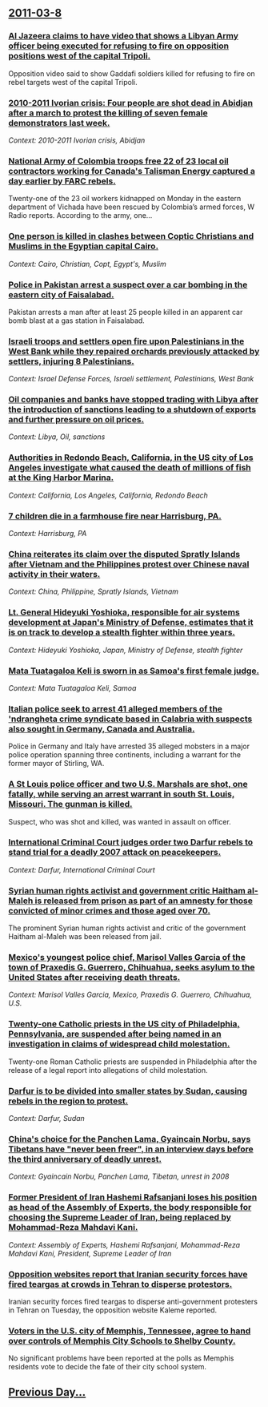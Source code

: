 ## [2011-03-8](/news/2011/03/8/index.md)

### [Al Jazeera claims to have video that shows a Libyan Army officer being executed for refusing to fire on opposition positions west of the capital Tripoli. ](/news/2011/03/8/al-jazeera-claims-to-have-video-that-shows-a-libyan-army-officer-being-executed-for-refusing-to-fire-on-opposition-positions-west-of-the-cap.md)
Opposition video said to show Gaddafi soldiers killed for refusing to fire on rebel targets west of the capital Tripoli.

### [2010-2011 Ivorian crisis: Four people are shot dead in Abidjan after a march to protest the killing of seven female demonstrators last week. ](/news/2011/03/8/2010a2011-ivorian-crisis-four-people-are-shot-dead-in-abidjan-after-a-march-to-protest-the-killing-of-seven-female-demonstrators-last-wee.md)
_Context: 2010-2011 Ivorian crisis, Abidjan_

### [National Army of Colombia troops free 22 of 23 local oil contractors working for Canada's Talisman Energy captured a day earlier by FARC rebels. ](/news/2011/03/8/national-army-of-colombia-troops-free-22-of-23-local-oil-contractors-working-for-canada-s-talisman-energy-captured-a-day-earlier-by-farc-reb.md)
Twenty-one of the 23 oil workers kidnapped on Monday in the eastern department of Vichada have been rescued by Colombia&#8217;s armed forces, W Radio reports. According to the army, one&hellip;

### [One person is killed in clashes between Coptic Christians and Muslims in the Egyptian capital Cairo. ](/news/2011/03/8/one-person-is-killed-in-clashes-between-coptic-christians-and-muslims-in-the-egyptian-capital-cairo.md)
_Context: Cairo, Christian, Copt, Egypt's, Muslim_

### [Police in Pakistan arrest a suspect over a car bombing in the eastern city of Faisalabad. ](/news/2011/03/8/police-in-pakistan-arrest-a-suspect-over-a-car-bombing-in-the-eastern-city-of-faisalabad.md)
Pakistan arrests a man after at least 25 people killed in an apparent car bomb blast at a gas station in Faisalabad.

### [Israeli troops and settlers open fire upon Palestinians in the West Bank while they repaired orchards previously attacked by settlers, injuring 8 Palestinians. ](/news/2011/03/8/israeli-troops-and-settlers-open-fire-upon-palestinians-in-the-west-bank-while-they-repaired-orchards-previously-attacked-by-settlers-injur.md)
_Context: Israel Defense Forces, Israeli settlement, Palestinians, West Bank_

### [Oil companies and banks have stopped trading with Libya after the introduction of sanctions leading to a shutdown of exports and further pressure on oil prices. ](/news/2011/03/8/oil-companies-and-banks-have-stopped-trading-with-libya-after-the-introduction-of-sanctions-leading-to-a-shutdown-of-exports-and-further-pre.md)
_Context: Libya, Oil, sanctions_

### [Authorities in Redondo Beach, California, in the US city of Los Angeles investigate what caused the death of millions of fish at the King Harbor Marina. ](/news/2011/03/8/authorities-in-redondo-beach-california-in-the-us-city-of-los-angeles-investigate-what-caused-the-death-of-millions-of-fish-at-the-king-ha.md)
_Context: California, Los Angeles, California, Redondo Beach_

### [7 children die in a farmhouse fire near Harrisburg, PA. ](/news/2011/03/8/7-children-die-in-a-farmhouse-fire-near-harrisburg-pa.md)
_Context: Harrisburg, PA_

### [China reiterates its claim over the disputed Spratly Islands after Vietnam and the Philippines protest over Chinese naval activity in their waters. ](/news/2011/03/8/china-reiterates-its-claim-over-the-disputed-spratly-islands-after-vietnam-and-the-philippines-protest-over-chinese-naval-activity-in-their.md)
_Context: China, Philippine, Spratly Islands, Vietnam_

### [Lt. General Hideyuki Yoshioka, responsible for air systems development at Japan's Ministry of Defense, estimates that it is on track to develop a stealth fighter within three years. ](/news/2011/03/8/lt-general-hideyuki-yoshioka-responsible-for-air-systems-development-at-japan-s-ministry-of-defense-estimates-that-it-is-on-track-to-deve.md)
_Context: Hideyuki Yoshioka, Japan, Ministry of Defense, stealth fighter_

### [Mata Tuatagaloa Keli is sworn in as Samoa's first female judge. ](/news/2011/03/8/mata-tuatagaloa-keli-is-sworn-in-as-samoa-s-first-female-judge.md)
_Context: Mata Tuatagaloa Keli, Samoa_

### [Italian police seek to arrest 41 alleged members of the 'ndrangheta crime syndicate based in Calabria with suspects also sought in Germany, Canada and Australia. ](/news/2011/03/8/italian-police-seek-to-arrest-41-alleged-members-of-the-ndrangheta-crime-syndicate-based-in-calabria-with-suspects-also-sought-in-germany.md)
Police in Germany and Italy have arrested 35 alleged mobsters in a major police operation spanning three continents, including a warrant for the former mayor of Stirling, WA.

### [A St Louis police officer and two U.S. Marshals are shot, one fatally, while serving an arrest warrant in south St. Louis, Missouri. The gunman is killed.](/news/2011/03/8/a-st-louis-police-officer-and-two-u-s-marshals-are-shot-one-fatally-while-serving-an-arrest-warrant-in-south-st-louis-missouri-the-gun.md)
Suspect, who was shot and killed, was wanted in assault on officer.

### [International Criminal Court judges order two Darfur rebels to stand trial for a deadly 2007 attack on peacekeepers. ](/news/2011/03/8/international-criminal-court-judges-order-two-darfur-rebels-to-stand-trial-for-a-deadly-2007-attack-on-peacekeepers.md)
_Context: Darfur, International Criminal Court_

### [Syrian human rights activist and government critic Haitham al-Maleh is released from prison as part of an amnesty for those convicted of minor crimes and those aged over 70. ](/news/2011/03/8/syrian-human-rights-activist-and-government-critic-haitham-al-maleh-is-released-from-prison-as-part-of-an-amnesty-for-those-convicted-of-min.md)
The prominent Syrian human rights activist and critic of the government Haitham al-Maleh was been released from jail.

### [Mexico's youngest police chief, Marisol Valles Garcia of the town of Praxedis G. Guerrero, Chihuahua, seeks asylum to the United States after receiving death threats. ](/news/2011/03/8/mexico-s-youngest-police-chief-marisol-valles-garcaa-of-the-town-of-pra-xedis-g-guerrero-chihuahua-seeks-asylum-to-the-united-states-af.md)
_Context: Marisol Valles Garcia, Mexico, Praxedis G. Guerrero, Chihuahua, U.S._

### [Twenty-one Catholic priests in the US city of Philadelphia, Pennsylvania, are suspended after being named in an investigation in claims of widespread child molestation. ](/news/2011/03/8/twenty-one-catholic-priests-in-the-us-city-of-philadelphia-pennsylvania-are-suspended-after-being-named-in-an-investigation-in-claims-of-w.md)
Twenty-one Roman Catholic priests are suspended in Philadelphia after the release of a legal report into allegations of child molestation.

### [Darfur is to be divided into smaller states by Sudan, causing rebels in the region to protest. ](/news/2011/03/8/darfur-is-to-be-divided-into-smaller-states-by-sudan-causing-rebels-in-the-region-to-protest.md)
_Context: Darfur, Sudan_

### [China's choice for the Panchen Lama, Gyaincain Norbu, says Tibetans have "never been freer", in an interview days before the third anniversary of deadly unrest. ](/news/2011/03/8/china-s-choice-for-the-panchen-lama-gyaincain-norbu-says-tibetans-have-never-been-freer-in-an-interview-days-before-the-third-anniversa.md)
_Context: Gyaincain Norbu, Panchen Lama, Tibetan, unrest in 2008_

### [Former President of Iran Hashemi Rafsanjani loses his position as head of the Assembly of Experts, the body responsible for choosing the Supreme Leader of Iran, being replaced by Mohammad-Reza Mahdavi Kani. ](/news/2011/03/8/former-president-of-iran-hashemi-rafsanjani-loses-his-position-as-head-of-the-assembly-of-experts-the-body-responsible-for-choosing-the-sup.md)
_Context: Assembly of Experts, Hashemi Rafsanjani, Mohammad-Reza Mahdavi Kani, President, Supreme Leader of Iran_

### [Opposition websites report that Iranian security forces have fired teargas at crowds in Tehran to disperse protestors. ](/news/2011/03/8/opposition-websites-report-that-iranian-security-forces-have-fired-teargas-at-crowds-in-tehran-to-disperse-protestors.md)
Iranian security forces fired teargas to disperse anti-government protesters in Tehran on Tuesday, the opposition website Kaleme reported.

### [Voters in the U.S. city of Memphis, Tennessee, agree to hand over controls of Memphis City Schools to Shelby County. ](/news/2011/03/8/voters-in-the-u-s-city-of-memphis-tennessee-agree-to-hand-over-controls-of-memphis-city-schools-to-shelby-county.md)
No significant problems have been reported at the polls as Memphis residents vote to decide the fate of their city school system.&#xD;&#xA;

## [Previous Day...](/news/2011/03/7/index.md)

